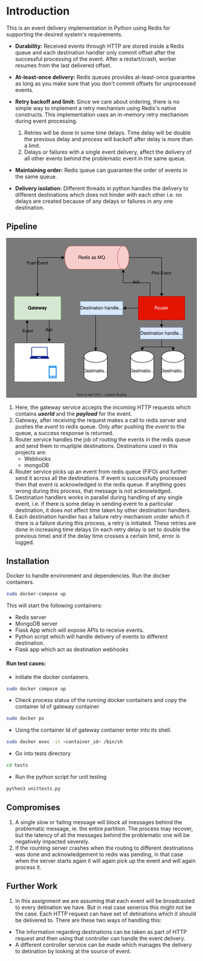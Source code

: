 # Introduction

This is an event delivery implementation in Python using Redis
for supporting the desired system's requirements.

- **Durability:** Received events through HTTP are stored inside a Redis queue
  and each destination handler only commit offset after the
  successful processing of the event. After a restart/crash,
  worker resumes from the last delivered offset. 

- **At-least-once delivery:** Redis queues provides at-least-once guarantee
  as long as you make sure that you don't commit offsets for
  unprocessed events.

- **Retry backoff and limit:** Since we care about ordering,
  there is no simple way to implement a retry mechanism using Redis's
  native constructs. This implementation uses an in-memory retry
  mechanism during event processing.

  1. Retries will be done in some time delays. Time delay will be double the 
     previous delay and process will backoff after delay is more than a limit.    
  2. Delays or failures with a single event delivery, affect the delivery
     of all other events behind the problematic event in the same queue.

- **Maintaining order:** Redis queue can guarantee the order of events in the
  same queue. 

- **Delivery isolation:** Different threads in python handles the delivery to
  different destinations which does not hinder with each other i.e. no delays 
  are created because of any delays or failures in any one destination.

## Pipeline
![alt text](https://github.com/jain11v/Rudderstack-assignment/blob/master/app/Rudderstack-pipeline.svg)
1. Here, the gateway service accepts the incoming HTTP requests which contains **_userId_** and the **_payload_** for the event.
2. Gateway, after receiving the request makes a call to redis server and pushes the _event_ to redis queue. Only after pushing the _event_ to the queue, a success response is returned.
3. Router service handles the job of routing the events in the redis queue and send them to muptiple destinations. Destinations used in this projects are: 
    - Webhooks
    - mongoDB
4. Router service picks up an event from redis queue (FIFO) and further send it across all the destinations. If event is successfully processed then that event is acknowledged in the redis queue. If anything goes wrong during this process, that message is not acknowledged. 
5. Destination handlers works in parallel during handling of any single event, i.e. if there is some delay in sending event to a particular destination, it does not affect time taken by other destination handlers.
6. Each destination handler has a failure retry mechanism under which if there is a failure during this process, a retry is initiated. These retries are done in increasing time delays (in each retry delay is set to double the previous time) and if the delay time crosses a certain limit, error is logged.  

## Installation
Docker to handle environment and dependencies. Run the docker containers.

```sh
sudo docker-compose up
```
This will start the following containers:
- Redis server
- MongoDB server
- Flask App which will expose APIs to receive events.
- Python script which will handle delivery of events to different destination.
- Flask app which act as destination webhooks
#### Run test cases:
- Initiate the docker containers.
```sh
sudo docker compose up
```
- Check process status of the running docker containers and copy the container Id of gateway container
```sh
sudo docker ps
```
- Using the container Id of gateway container enter into its shell.
```sh
sudo docker exec -it <container_id> /bin/sh
```
- Go into tests directory
```sh
cd tests
```
- Run the python script for unit testing
```sh
python3 unittests.py
```
## Compromises

1. A single slow or failing message will block all messages behind the
   problematic message, ie. the entire partition. The process may recover,
   but the latency of all the messages behind the problematic one will be
   negatively impacted severely.
2. If the rounting server crashes when the routing to different destinations 
   was done and acknowledgement to redis was pending, in that case when the server 
   starts again it will again pick up the event and will again process it.

## Further Work
1. In this assignment we are assuming that each event will be broadcasted to every detination we have. But in real case senerios this might not be the case. Each HTTP request can have set of detinations which it should be delivered to. There are these two ways of handling this:
- The information regarding destinations can be taken as part of HTTP request and then using that controller can handle the event delivery.
- A different controller service can be made which manages the delivery to detination by looking at the source of event.
